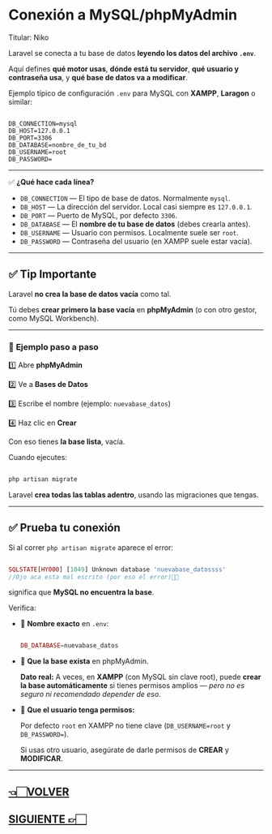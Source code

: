 # Conexión a MySQL/phpMyAdmin

Titular: Niko

Laravel se conecta a tu base de datos **leyendo los datos del archivo `.env`**.

Aquí defines **qué motor usas**, **dónde está tu servidor**, **qué usuario y contraseña usa**, y **qué base de datos va a modificar**.

Ejemplo típico de configuración `.env` para MySQL con **XAMPP**, **Laragon** o similar:

```

DB_CONNECTION=mysql
DB_HOST=127.0.0.1
DB_PORT=3306
DB_DATABASE=nombre_de_tu_bd
DB_USERNAME=root
DB_PASSWORD=

```

---

✅ **¿Qué hace cada línea?**

- `DB_CONNECTION` — El tipo de base de datos. Normalmente `mysql`.
- `DB_HOST` — La dirección del servidor. Local casi siempre es `127.0.0.1`.
- `DB_PORT` — Puerto de MySQL, por defecto `3306`.
- `DB_DATABASE` — El **nombre de tu base de datos** (debes crearla antes).
- `DB_USERNAME` — Usuario con permisos. Localmente suele ser `root`.
- `DB_PASSWORD` — Contraseña del usuario (en XAMPP suele estar vacía).

---

## ✅ **Tip Importante**

Laravel **no crea la base de datos vacía** como tal.

Tú debes **crear primero la base vacía** en **phpMyAdmin** (o con otro gestor, como MySQL Workbench).

---

### 📌 **Ejemplo paso a paso**

1️⃣ Abre **phpMyAdmin**

2️⃣ Ve a **Bases de Datos**

3️⃣ Escribe el nombre (ejemplo: `nuevabase_datos`)

4️⃣ Haz clic en **Crear**

Con eso tienes **la base lista**, vacía.

Cuando ejecutes:

```bash

php artisan migrate

```

Laravel **crea todas las tablas adentro**, usando las migraciones que tengas.

---

## ✅ **Prueba tu conexión**

Si al correr `php artisan migrate` aparece el error:

```php

SQLSTATE[HY000] [1049] Unknown database 'nuevabase_datossss'
//Ojo aca esta mal escrito (por eso el error)☝🏻
```

significa que **MySQL no encuentra la base**.

Verifica:

- 📌 **Nombre exacto** en `.env`:
    
    ```php
    
    DB_DATABASE=nuevabase_datos
    
    ```
    
- 📌 **Que la base exista** en phpMyAdmin.
    
    **Dato real:** A veces, en **XAMPP** (con MySQL sin clave root), puede **crear la base automáticamente** si tienes permisos amplios — *pero no es seguro ni recomendado depender de eso.*
    
- 📌 **Que el usuario tenga permisos:**
    
    Por defecto `root` en XAMPP no tiene clave (`DB_USERNAME=root` y `DB_PASSWORD=`).
    
    Si usas otro usuario, asegúrate de darle permisos de **CREAR** y **MODIFICAR**.
    

---

## [👈🏻VOLVER](índex%20Laravel%2012.md)

## [SIGUIENTE 👉🏻](Crear%20y%20ejecutar%20migraciones.md)